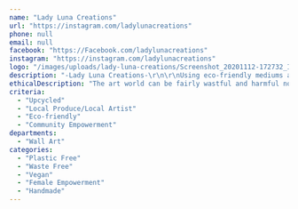 ```yaml
---
name: "Lady Luna Creations"
url: "https://instagram.com/ladylunacreations"
phone: null
email: null
facebook: "https://Facebook.com/ladylunacreations"
instagram: "https://instagram.com/ladylunacreations"
logo: "/images/uploads/lady-luna-creations/Screenshot_20201112-172732_Instagram.jpg"
description: "-Lady Luna Creations-\r\n\r\nUsing eco-friendly mediums and sustainable materials Luna creates art from the heart, whilst channelling universal energy into her work. \r\n\r\nShe loves to forage and press her own flowers, including these in some of her works wherever they choose to go.\r\n\r\nShe also loves to collage bits and pieces of preloved material from her travels around the world into her creations. Luna enjoys working with people on commissions bringing vibrancy to their homes. She has an eye for detail and can suggest pieces from her collection that could compliment any room or will create an entirely new piece just for you ?"
ethicalDescription: "The art world can be fairly wastful and harmful not only for nature but for us creators and those who purchase our work. Luna strives to live in cohesion with nature as best as she can and has sourced complimentary products and mediums that are good quality, toxic free, eco and vegan friendly set by industry standards. She loves to support local where she can, purchasing from Australian suppliers and some of her larger canvases are even made by hand around the corner from her home. She enjoys creating outside and in her studio with the door closed, using no resin in any of her pieces."
criteria:
  - "Upcycled"
  - "Local Produce/Local Artist"
  - "Eco-friendly"
  - "Community Empowerment"
departments:
  - "Wall Art"
categories:
  - "Plastic Free"
  - "Waste Free"
  - "Vegan"
  - "Female Empowerment"
  - "Handmade"
---
```

